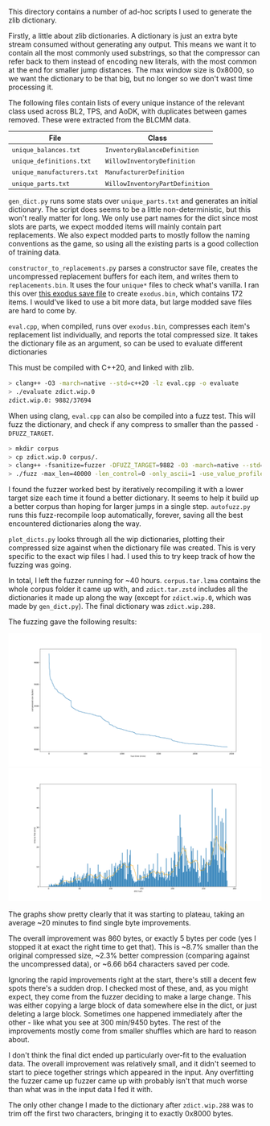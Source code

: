 This directory contains a number of ad-hoc scripts I used to generate the zlib dictionary.

Firstly, a little about zlib dictionaries. A dictionary is just an extra byte stream consumed
without generating any output. This means we want it to contain all the most commonly used
substrings, so that the compressor can refer back to them instead of encoding new literals, with the
most common at the end for smaller jump distances. The max window size is 0x8000, so we want the
dictionary to be that big, but no longer so we don't wast time processing it.


The following files contain lists of every unique instance of the relevant class used across BL2,
TPS, and AoDK, with duplicates between games removed. These were extracted from the BLCMM data.

| File                       | Class                           |
| -------------------------- | ------------------------------- |
| `unique_balances.txt`      | `InventoryBalanceDefinition`    |
| `unique_definitions.txt`   | `WillowInventoryDefinition`     |
| `unique_manufacturers.txt` | `ManufacturerDefinition`        |
| `unique_parts.txt`         | `WillowInventoryPartDefinition` |
  

`gen_dict.py` runs some stats over `unique_parts.txt` and generates an initial dictionary. The
script does seems to be a little non-deterministic, but this won't really matter for long. We only
use part names for the dict since most slots are parts, we expect modded items will mainly contain
part replacements. We also expect modded parts to mostly follow the naming conventions as the game,
so using all the existing parts is a good collection of training data.

`constructor_to_replacements.py` parses a constructor save file, creates the uncompressed
replacement buffers for each item, and writes them to `replacements.bin`. It uses the four `unique*`
files to check what's vanilla. I ran this over
[this exodus save file](https://www.nexusmods.com/borderlands2/mods/341) to create `exodus.bin`,
which contains 172 items. I would've liked to use a bit more data, but large modded save files are
hard to come by.

`eval.cpp`, when compiled, runs over `exodus.bin`, compresses each item's replacement list
individually, and reports the total compressed size. It takes the dictionary file as an argument, so
can be used to evaluate different dictionaries
  
This must be compiled with C++20, and linked with zlib.
```sh
> clang++ -O3 -march=native --std=c++20 -lz eval.cpp -o evaluate
> ./evaluate zdict.wip.0
zdict.wip.0: 9882/37694
```

When using clang, `eval.cpp` can also be compiled into a fuzz test. This will fuzz the dictionary,
and check if any compress to smaller than the passed `-DFUZZ_TARGET`.

```sh
> mkdir corpus
> cp zdict.wip.0 corpus/.
> clang++ -fsanitize=fuzzer -DFUZZ_TARGET=9882 -O3 -march=native --std=c++20 -lz eval.cpp -o fuzz
> ./fuzz -max_len=40000 -len_control=0 -only_ascii=1 -use_value_profile=1 -jobs=8 corpus
```

I found the fuzzer worked best by iteratively recompiling it with a lower target size each time it
found a better dictionary. It seems to help it build up a better corpus than hoping for larger jumps
in a single step. `autofuzz.py` runs this fuzz-recompile loop automatically, forever, saving all
the best encountered dictionaries along the way.

`plot_dicts.py` looks through all the wip dictionaries, plotting their compressed size against when
the dictionary file was created. This is very specific to the exact wip files I had. I used this to
try keep track of how the fuzzing was going.

In total, I left the fuzzer running for ~40 hours. `corpus.tar.lzma` contains the whole corpus
folder it came up with, and `zdict.tar.zstd` includes all the dictionaries it made up along the way
(except for `zdict.wip.0`, which was made by `gen_dict.py`). The final dictionary was
`zdict.wip.288`.

The fuzzing gave the following results:

![graph of dict size](fuzz_size.svg)
![graph of time to find improvements](fuzz_timing.svg)

The graphs show pretty clearly that it was starting to plateau, taking an average ~20 minutes to
find single byte improvements.

The overall improvement was 860 bytes, or exactly 5 bytes per code (yes I stopped it at exact the
right time to get that). This is ~8.7% smaller than the original compressed size, ~2.3% better
compression (comparing against the uncompressed data), or ~6.66 b64 characters saved per code.

Ignoring the rapid improvements right at the start, there's still a decent few spots there's a
sudden drop. I checked most of these, and, as you might expect, they come from the fuzzer deciding
to make a large change. This was either copying a large block of data somewhere else in the dict, or
just deleting a large block. Sometimes one happened immediately after the other - like what you see
at 300 min/9450 bytes. The rest of the improvements mostly come from smaller shuffles which are hard
to reason about.

I don't think the final dict ended up particularly over-fit to the evaluation data. The overall
improvement was relatively small, and it didn't seemed to start to piece together strings which
appeared in the input. Any overfitting the fuzzer came up fuzzer came up with probably isn't that
much worse than what was in the input data I fed it with.

The only other change I made to the dictionary after `zdict.wip.288` was to trim off the first two
characters, bringing it to exactly 0x8000 bytes.
